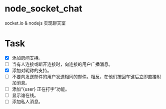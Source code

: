 # node_socket_chat
socket.io & nodejs 实现聊天室
# Task
- [x] 添加房间支持。
- [ ] 当有人连接或断开连接时，向连接的用户广播消息。
- [x] 添加对昵称的支持。
- [ ] 不要向发送邮件的用户发送相同的邮件。相反，在他们按回车键后立即直接附加消息。
- [ ] 添加“{user} 正在打字”功能。
- [ ] 显示谁在线。
- [ ] 添加私人消息。 
